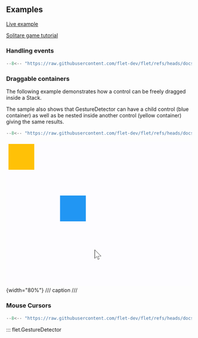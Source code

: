 ## Examples

[Live example](https://flet-controls-gallery.fly.dev/utility/gesturedetector)

[Solitare game tutorial](https://flet.dev/docs/tutorials/python-solitaire)

### Handling events

```python
--8<-- "https://raw.githubusercontent.com/flet-dev/flet/refs/heads/docs/sdk/python/examples/python/controls/gesture-detector/handling-events.py"
```

### Draggable containers

The following example demonstrates how a control can be freely dragged inside a Stack.

The sample also shows that GestureDetector can have a child control (blue container) as well as be nested
inside another control (yellow container) giving the same results.

```python
--8<-- "https://raw.githubusercontent.com/flet-dev/flet/refs/heads/docs/sdk/python/examples/python/controls/gesture-detector/draggable-containers.py"
```

![draggable-containers](https://raw.githubusercontent.com/flet-dev/flet/docs/sdk/python/examples/python/controls/gesture-detector/media/draggable-containers.gif){width="80%"}
/// caption
///

### Mouse Cursors

```python
--8<-- "https://raw.githubusercontent.com/flet-dev/flet/refs/heads/docs/sdk/python/examples/python/controls/gesture-detector/mouse-cursors.py"
```

::: flet.GestureDetector
